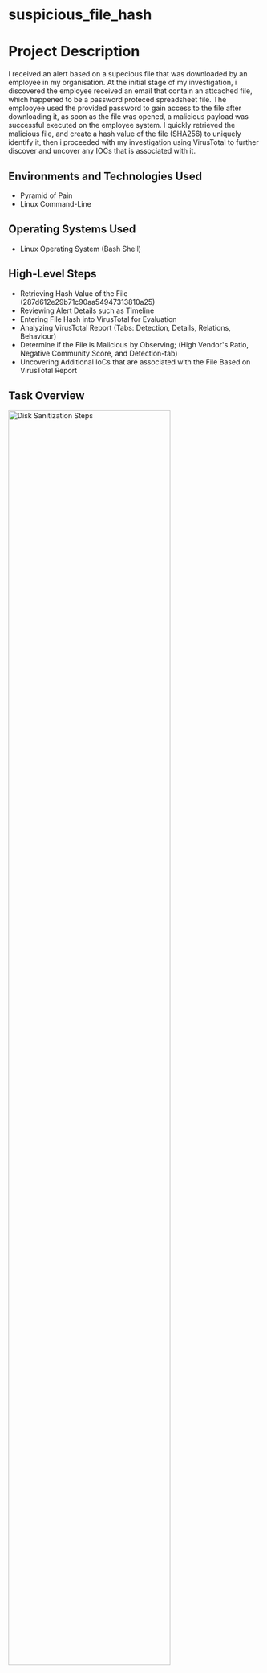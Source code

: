 # suspicious_file_hash
<h1>Project Description</h1>
I received an alert based on a supecious file that was downloaded by an employee in my organisation. At the initial stage of my investigation, i discovered the employee received an email that contain an attcached file, which happened to be a password proteced spreadsheet file. The emplooyee used the provided password to gain access to the file after downloading it, as soon as the file was opened, a malicious payload was successful executed on the employee system. I quickly retrieved the malicious file, and create a hash value of the file (SHA256) to uniquely identify it, then i proceeded with my investigation using VirusTotal to further discover and uncover any IOCs that is associated with it. <br />

<h2>Environments and Technologies Used</h2>

- Pyramid of Pain
- Linux Command-Line

<h2>Operating Systems Used</h2>

- Linux Operating System (Bash Shell)

<h2>High-Level Steps</h2>

- Retrieving Hash Value of the File (287d612e29b71c90aa54947313810a25)
- Reviewing Alert Details such as Timeline
- Entering File Hash into VirusTotal for Evaluation
- Analyzing VirusTotal Report (Tabs: Detection, Details, Relations, Behaviour)
- Determine if the File is Malicious by Observing; (High Vendor's Ratio, Negative Community Score, and Detection-tab)
- Uncovering Additional IoCs that are associated with the File Based on VirusTotal Report

<h2>Task Overview</h2>

<p>
<img src="" height="80%" width="80%" alt="Disk Sanitization Steps"/>

</p>
<p>
The file hash has been reported as malicious by over 50 vendors. Upon further investigation, this file hash is known as the malware Flagpro, which has been commonly used by the advanced threat actor BlackTech.
  <h2>Filter and Analyze Captured Packets</h2>
For me to  generate some HTTP [port 80] traffic that i needed to capture later, i then used the "curl command" with the website i need to generate traffic from as shown; [curl opensource.google.com]. Moving forward, the [ls -1 capture.pcap] command was used to verify that the packet was captured successfully. Furthermore, i will explain the options used in capturing and saving the packet data above; the [-1 eth0;] helped to capture data from eth0 interface. [-nn] option warns Linux terminal not to convert IP to domain name for security reasons, so as not to alert malicious actors that they are being investigated. [-c9] captured 9 packets of data, [port 80] that was specified helped to only capture port 80 traffic which is the default port of HTTP. [-w capture.pcap] saved the capture packet data to the named file ‘capture.pcap’. Finally, the [&] at the end was the reason the command was run in the background, though some output text appears on the terminal.
  <h2>Saved the Captured Data for Detail Analysis</h2>
Finally, the saved packet data file needed to be retrieved, and filtered for further investigation, by using this command; sudo tcpdump [-nn -r capture.pcap -v] this filtered command will run the tcpdump command using the above options as explained; [-nn] disabled port and protocol name lookup, [-r] read the capture from the saved file, [-v] displayed a detail packet data.
  <h2>Tcpdump Packets Outputs Interpretation</h2>
  <img src="https://i.imgur.com/hThJoCT.png" height="80%" width="80%" alt="Disk Sanitization Steps"/>
In the first line of the output after running the above commands, tcpdump reported that it was listening on the eth0 interface, and it also provided information about the link-type and capture size in bytes. On the second line of the output, the first field was the packet  timestamp followed by the protocol type IP. Because -v was used in the command which is the verbose option it further gives more details about the IP packet fields that were captured. In addition, the output data also show the systems that are communicating with each other in the network, using > to indicate the direction of traffic flow in their communication i.e from source IP which tcpdump normally does convert to domain names to destination IP. The remaining data is for the TCP packet where we have the flags field, which identifies TCP flags. From the output, the P indicates the PUSH FLAGS, why the dot indicates it is an ACK FLAG. Meaning, the packet is pushing out data. Lastly, there is the TCP checksum value, used in detecting errors in the data and next to it is the sequence and acknowledgement numbers, window size, and length of the inner TCP packet in bytes.

</p>
<br />
